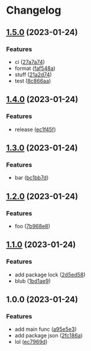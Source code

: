 # Changelog

## [1.5.0](https://github.com/luismeyer/test/compare/v1.4.0...v1.5.0) (2023-01-24)


### Features

* ci ([27a7a74](https://github.com/luismeyer/test/commit/27a7a74a3192f789c9a571d7c9dc3ff343b7a743))
* format ([faf548a](https://github.com/luismeyer/test/commit/faf548af2f64d8dc5d79b6b4ab81b2ec2c4ad7f1))
* stuff ([21a2d74](https://github.com/luismeyer/test/commit/21a2d7429ae563c1f698140d1d2a1b7676d1cf8a))
* test ([8c866aa](https://github.com/luismeyer/test/commit/8c866aaf0768d60684cd10ffa1cfc3d9b26aed0b))

## [1.4.0](https://github.com/luismeyer/test/compare/v1.3.0...v1.4.0) (2023-01-24)


### Features

* release ([ec1f45f](https://github.com/luismeyer/test/commit/ec1f45f50fb126fa668e5d8147c821d63ef49c6c))

## [1.3.0](https://github.com/luismeyer/test/compare/v1.2.0...v1.3.0) (2023-01-24)


### Features

* bar ([bc1bb7d](https://github.com/luismeyer/test/commit/bc1bb7dd5a6aec33a06e34adeb872b1d56fdd679))

## [1.2.0](https://github.com/luismeyer/test/compare/v1.1.0...v1.2.0) (2023-01-24)


### Features

* foo ([7b968e8](https://github.com/luismeyer/test/commit/7b968e81238eee351d0e603dfadf09a6e2ba1ac0))

## [1.1.0](https://github.com/luismeyer/test/compare/v1.0.0...v1.1.0) (2023-01-24)


### Features

* add package lock ([2d5ed58](https://github.com/luismeyer/test/commit/2d5ed584734698dd8afa6e11c32136bd1c89d66d))
* blub ([1bd1ae9](https://github.com/luismeyer/test/commit/1bd1ae9f7df4e7618c810c39079737f114d20993))

## 1.0.0 (2023-01-24)


### Features

* add main func ([a95e5e3](https://github.com/luismeyer/test/commit/a95e5e31177255cd06724f94397607d620210541))
* add package json ([2fc186a](https://github.com/luismeyer/test/commit/2fc186a90f5ef20165a30b1cc7355821b138e752))
* lol ([ec7969d](https://github.com/luismeyer/test/commit/ec7969d6ac2ebb86d81787775fa2cecd5bb42597))

